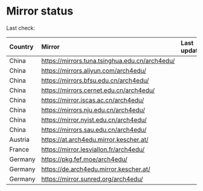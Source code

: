 <script src="./time.js"></script>
# Mirror status
Last check: <script type="text/javascript">localize(1721470858.3842473);</script>

|Country|Mirror|Last update|
|:------|:-----|:----------|
|China|https://mirrors.tuna.tsinghua.edu.cn/arch4edu/|<script type="text/javascript">localize(1721457794);</script>|
|China|https://mirrors.aliyun.com/arch4edu/|<script type="text/javascript">localize(1721414002);</script>|
|China|https://mirrors.bfsu.edu.cn/arch4edu/|<script type="text/javascript">localize(1721414002);</script>|
|China|https://mirrors.cernet.edu.cn/arch4edu/|<script type="text/javascript">localize(1721457794);</script>|
|China|https://mirror.iscas.ac.cn/arch4edu/|<script type="text/javascript">localize(1721414002);</script>|
|China|https://mirrors.nju.edu.cn/arch4edu/|<script type="text/javascript">localize(1721414002);</script>|
|China|https://mirror.nyist.edu.cn/arch4edu/|<script type="text/javascript">localize(1721414002);</script>|
|China|https://mirrors.sau.edu.cn/arch4edu/|<script type="text/javascript">localize(1721414002);</script>|
|Austria|https://at.arch4edu.mirror.kescher.at/|<script type="text/javascript">localize(1721457794);</script>|
|France|https://mirror.lesviallon.fr/arch4edu/|<script type="text/javascript">localize(1721414002);</script>|
|Germany|https://pkg.fef.moe/arch4edu/|<script type="text/javascript">localize(1721457794);</script>|
|Germany|https://de.arch4edu.mirror.kescher.at/|<script type="text/javascript">localize(1721457794);</script>|
|Germany|https://mirror.sunred.org/arch4edu/|<script type="text/javascript">localize(1721457794);</script>|

<script src="./tablefilter/tablefilter.js"></script>
<script src="./table.js"></script>